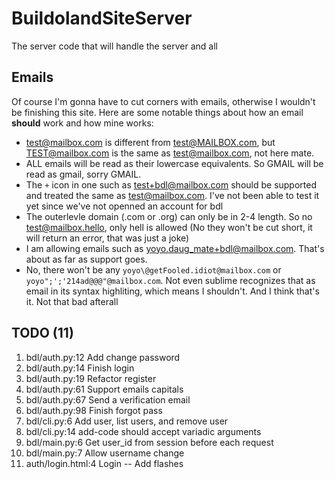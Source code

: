 # BuildolandSiteServer
The server code that will handle the server and all


## Emails
Of course I'm gonna have to cut corners with emails, otherwise I wouldn't be finishing this site. Here are some notable things about how an email **should** work and how mine works:

- test@mailbox.com is different from test@MAILBOX.com, but TEST@mailbox.com is the same as test@mailbox.com, not here mate.
- ALL emails will be read as their lowercase equivalents. So GMAIL will be read as gmail, sorry GMAIL.
- The `+` icon in one such as test+bdl@mailbox.com should be supported and treated the same as test@mailbox.com. I've not been able to test it yet since we've not openned an account for bdl
- The outerlevle domain (.com or .org) can only be in 2-4 length. So no test@mailbox.hello, only hell is allowed (No they won't be cut short, it will return an error, that was just a joke)
- I am allowing emails such as yoyo.daug_mate+bdl@mailbox.com. That's about as far as support goes.
- No, there won't be any `yoyo\@getFooled.idiot@mailbox.com` or `yoyo";';'214ad@@@"@mailbox.com`. Not even sublime recognizes that as email in its syntax highliting, which means I shouldn't.
And I think that's it. Not that bad afterall

## TODO (11)
1. bdl/auth.py:12       Add change password
2. bdl/auth.py:14       Finish login
3. bdl/auth.py:19       Refactor register
4. bdl/auth.py:61       Support emails capitals
5. bdl/auth.py:67       Send a verification email
6. bdl/auth.py:98       Finish forgot pass
7. bdl/cli.py:6         Add user, list users, and remove user
8. bdl/cli.py:14        add-code should accept variadic arguments
9. bdl/main.py:6        Get user_id from session before each request
10. bdl/main.py:7       Allow username change
11. auth/login.html:4   Login -- Add flashes

